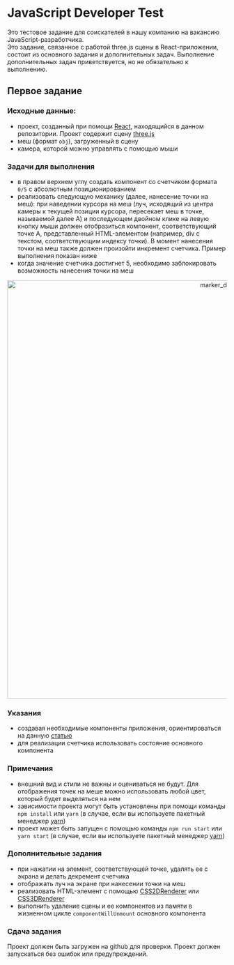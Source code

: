 # JavaScript Developer Test

Это тестовое задание для соискателей в нашу компанию на вакансию JavaScript-разработчика. <br>
Это задание, связанное с работой three.js сцены в React-приложении, состоит из основного задания и дополнительных задач. Выполнение дополнительных задач приветствуется, но не обязательно к выполнению.

## Первое задание

### Исходные данные:

- проект, созданный при помощи [React](https://github.com/facebook/react), находящийся в данном репозитории. Проект содержит сцену [three.js](https://github.com/mrdoob/three.js)
- меш (формат `obj`), загруженный в сцену
- камера, которой можно управлять с помощью мыши

### Задачи для выполнения

- в правом верхнем углу создать компонент со счетчиком формата `0/5` с абсолютным позиционированием
- реализовать следующую механику (далее, нанесение точки на меш): при наведении курсора на меш (луч, исходящий из центра камеры к текущей позиции курсора, пересекает меш в точке, называемой далее A) и последующем двойном клике на левую кнопку мыши должен отобразиться компонент, соответствующий точке А, представленный HTML-элементом (например, div с текстом, соответствующим индексу точки). В момент нанесения точки на меш также должен произойти инкремент счетчика. Пример выполнения показан ниже
- когда значение счетчика достигнет 5, необходимо заблокировать возможность нанесения точки на меш

<p align="center">
    <img src="marker_demo.gif" width="960" max-width="80%" alt="marker_demo" />
</p>

### Указания

- создавая необходимые компоненты приложения, ориентироваться на данную [статью](https://medium.com/@dan_abramov/smart-and-dumb-components-7ca2f9a7c7d0)
- для реализации счетчика использовать состояние основного компонента

### Примечания

- внешний вид и стили не важны и оцениваться не будут. Для отображения точек на меше можно использовать любой цвет, который будет выделяться на нем
- зависимости проекта могут быть установлены при помощи команды `npm install` или `yarn` (в случае, если вы используете пакетный менеджер [yarn](https://yarnpkg.com))
- проект может быть запущен с помощью команды `npm run start` или `yarn start` (в случае, если вы используете пакетный менеджер [yarn](https://yarnpkg.com))

### Дополнительные задания

- при нажатии на элемент, соответствующей точке, удалять ее с экрана и делать декремент счетчика
- отображать луч на экране при нанесении точки на меш
- реализовать HTML-элемент с помощью [CSS2DRenderer](https://threejs.org/docs/index.html#examples/en/renderers/CSS2DRenderer) или [CSS3DRenderer](https://threejs.org/docs/index.html#examples/en/renderers/CSS3DRenderer)
- выполнить удаление сцены и ее компонентов из памяти в жизненном цикле `componentWillUnmount` основного компонента

### Сдача задания

Проект должен быть загружен на github для проверки. Проект должен запускаться без ошибок или предупреждений.
